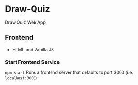 # Draw-Quiz
Draw Quiz Web App

## Frontend
- HTML and Vanilla JS

### Start Frontend Service
```npm start```
Runs a frontend server that defaults to port 3000 (i.e. `localhost:3000`)

